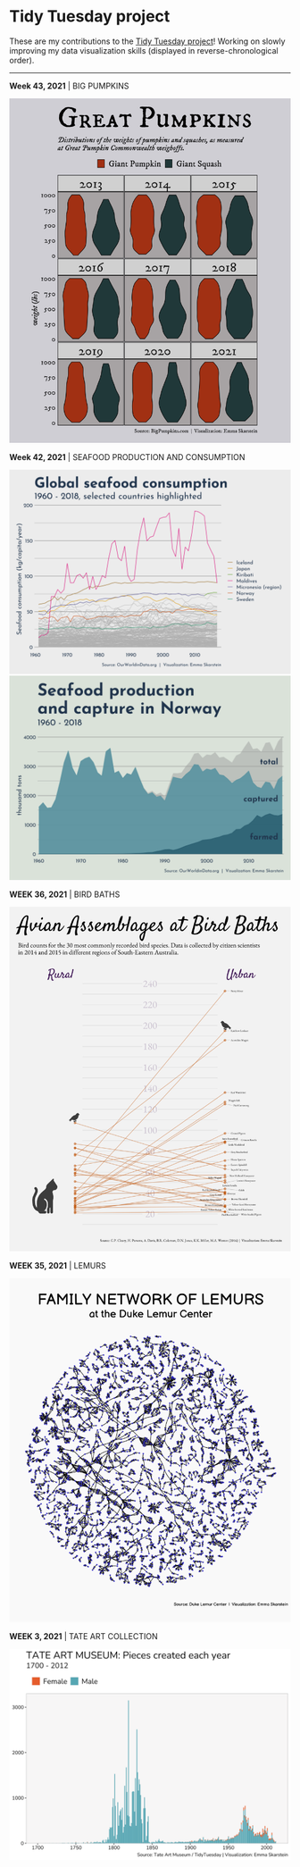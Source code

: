 # Tidy Tuesday project

These are my contributions to the [Tidy Tuesday project](https://github.com/rfordatascience/tidytuesday)! Working on slowly improving my data visualization skills
(displayed in reverse-chronological order).

---
**Week 43, 2021** | BIG PUMPKINS

![2021week43](https://github.com/emmaSkarstein/tidytuesday/blob/master/output/2021week43_pumpkins.png)


**Week 42, 2021** | SEAFOOD PRODUCTION AND CONSUMPTION

![2021week42_1](https://github.com/emmaSkarstein/tidytuesday/blob/master/output/2021week42_seafood_consumption.png)
![2021week42_2](https://github.com/emmaSkarstein/tidytuesday/blob/master/output/2021week42_seafood_light.png)


**WEEK 36, 2021** | BIRD BATHS

![2021week36](https://github.com/emmaSkarstein/tidytuesday/blob/master/output/2021week36.png)


**WEEK 35, 2021** | LEMURS

![2021week35](https://github.com/emmaSkarstein/tidytuesday/blob/master/output/2021week35.png)


**WEEK 3, 2021** | TATE ART COLLECTION

![2021week3](https://github.com/emmaSkarstein/tidytuesday/blob/master/output/2021week03.png)
